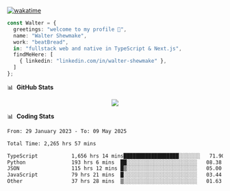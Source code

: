 [![wakatime](https://wakatime.com/badge/user/633611a5-2410-4a66-96ad-ce6a6df384d0.svg)](https://wakatime.com/@633611a5-2410-4a66-96ad-ce6a6df384d0)

```ts
const Walter = {
  greetings: "welcome to my profile 👋",
  name: "Walter Shewmake",
  work: "beatBread",
  in: "fullstack web and native in TypeScript & Next.js",
  findMeHere: [
    { linkedin: "linkedin.com/in/walter-shewmake" },
  ]
};
```

📊 &nbsp;**GitHub Stats**

<p align="center">
<img src="https://streak-stats.demolab.com?user=waltershewmake&theme=monokai&short_numbers=true)](https://git.io/streak-stats" />
</p>

📊 &nbsp;**Coding Stats**

<!--![Wwakatime stats](https://github-readme-stats.vercel.app/api/wakatime?username=waltershewmake&hide_title=true&hide_border=true&langs_count=5&bg_color=00000000&text_color=777)-->


<!--START_SECTION:waka-->

```txt
From: 29 January 2023 - To: 09 May 2025

Total Time: 2,265 hrs 57 mins

TypeScript           1,656 hrs 14 mins██████████████████░░░░░░░   71.90 %
Python               193 hrs 6 mins  ██░░░░░░░░░░░░░░░░░░░░░░░   08.38 %
JSON                 115 hrs 12 mins █▒░░░░░░░░░░░░░░░░░░░░░░░   05.00 %
JavaScript           79 hrs 21 mins  █░░░░░░░░░░░░░░░░░░░░░░░░   03.44 %
Other                37 hrs 28 mins  ▒░░░░░░░░░░░░░░░░░░░░░░░░   01.63 %
```

<!--END_SECTION:waka-->
